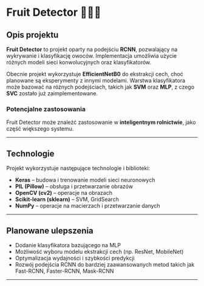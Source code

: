 # Fruit Detector 🍏🍊🍓

## Opis projektu

**Fruit Detector** to projekt oparty na podejściu **RCNN**, pozwalający na wykrywanie i klasyfikację owoców. Implementacja umożliwia użycie różnych modeli sieci konwolucyjnych oraz klasyfikatorów.

Obecnie projekt wykorzystuje **EfficientNetB0** do ekstrakcji cech, choć planowane są eksperymenty z innymi modelami. Warstwa klasyfikatora może bazować na różnych podejściach, takich jak **SVM** oraz **MLP**, z czego **SVC** zostało już zaimplementowane.

### Potencjalne zastosowania

Fruit Detector może znaleźć zastosowanie w **inteligentnym rolnictwie**, jako część większego systemu.

---

## Technologie

Projekt wykorzystuje następujące technologie i biblioteki:

- **Keras** – budowa i trenowanie modeli sieci neuronowych
- **PIL (Pillow)** – obsługa i przetwarzanie obrazów
- **OpenCV (cv2)** – operacje na obrazach
- **Scikit-learn (sklearn)** – SVM, GridSearch
- **NumPy** – operacje na macierzach i przetwarzanie danych

---


## Planowane ulepszenia

- Dodanie klasyfikatora bazującego na MLP
- Możliwość wyboru modelu ekstrakcji cech (np. ResNet, MobileNet)
- Optymalizacja wydajności i szybkości predykcji
- Rozwój podejścia RCNN do bardziej zaawansowanych metod takich jak Fast-RCNN, Faster-RCNN, Mask-RCNN

---

